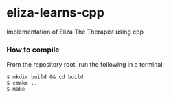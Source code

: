 # eliza-learns-cpp
Implementation of Eliza The Therapist using cpp

### How to compile
From the repository root, run the following in a terminal:
```
$ mkdir build && cd build
$ cmake ..
$ make
```
